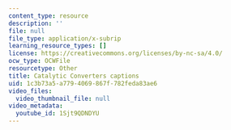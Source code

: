 ```yaml
---
content_type: resource
description: ''
file: null
file_type: application/x-subrip
learning_resource_types: []
license: https://creativecommons.org/licenses/by-nc-sa/4.0/
ocw_type: OCWFile
resourcetype: Other
title: Catalytic Converters captions
uid: 1c3b73a5-a779-4069-867f-782feda83ae6
video_files:
  video_thumbnail_file: null
video_metadata:
  youtube_id: 1Sjt9QDNDYU
---
```


